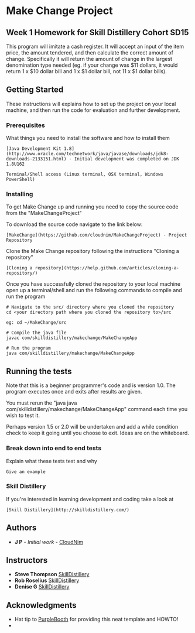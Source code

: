 # Make Change Project

## Week 1 Homework for Skill Distillery Cohort SD15

This program will imitate a cash register. It will accept an input of the item price,
the amount tendered, and then calculate the correct amount of change. Specifically it
will return the amount of change in the largest denomination type needed (eg. if your 
change was $11 dollars, it would return 1 x $10 dollar bill and 1 x $1 dollar bill, not
11 x $1 dollar bills).


## Getting Started

These instructions will explains how to set up the project on your local machine, and then run the code for evaluation and further development. 

### Prerequisites

What things you need to install the software and how to install them

```
[Java Development Kit 1.8](http://www.oracle.com/technetwork/java/javase/downloads/jdk8-downloads-2133151.html) - Initial development was completed on JDK 1.8U162

Terminal/Shell access (Linux terminal, OSX terminal, Windows PowerShell)
```

### Installing

To get Make Change up and running you need to copy the source code from the "MakeChangeProject"

To download the source code navigate to the link below:

```
[MakeChange](https://github.com/cloudnim/MakeChangeProject) - Project Repository
```

Clone the Make Change repository following the instructions "Cloning a repository"

```
[Cloning a repository](https://help.github.com/articles/cloning-a-repository/)
```

Once you have successfully cloned the repository to your local machine open up a terminal/shell and run the following commands to compile and run the program

```
# Navigate to the src/ directory where you cloned the repository
cd <your directory path where you cloned the repository to>/src

eg: cd ~/MakeChange/src

# Compile the java file
javac com/skilldistillery/makechange/MakeChangeApp

# Run the program 
java com/skilldistillery/makechange/MakeChangeApp
```

## Running the tests

Note that this is a beginner programmer's code and is version 1.0. The program executes once and exits after results are given. 

You must rerun the "java java com/skilldistillery/makechange/MakeChangeApp" command each time you wish to test it. 

Perhaps version 1.5 or 2.0 will be undertaken and add a while condition check to keep it going until you choose to exit. Ideas are on the whiteboard. 

### Break down into end to end tests

Explain what these tests test and why

```
Give an example
```

### Skill Distillery 

If you're interested in learning development and coding take a look at

```
[Skill Distillery](http://skilldistillery.com/)
```


## Authors

* **J P** - *Initial work* - [CloudNim](https://github.com/cloudnim)


## Instructors

* **Steve Thompson** [SkillDistillery](http://skilldistillery.com/our-team/)
* **Rob Roselius** [SkillDistillery](http://skilldistillery.com/our-team/)
* **Denise G** [SkillDistillery](http://skilldistillery.com/our-team/)

## Acknowledgments

* Hat tip to [PurpleBooth](https://gist.github.com/PurpleBooth/109311bb0361f32d87a2) for providing this neat template and HOWTO!
* 

